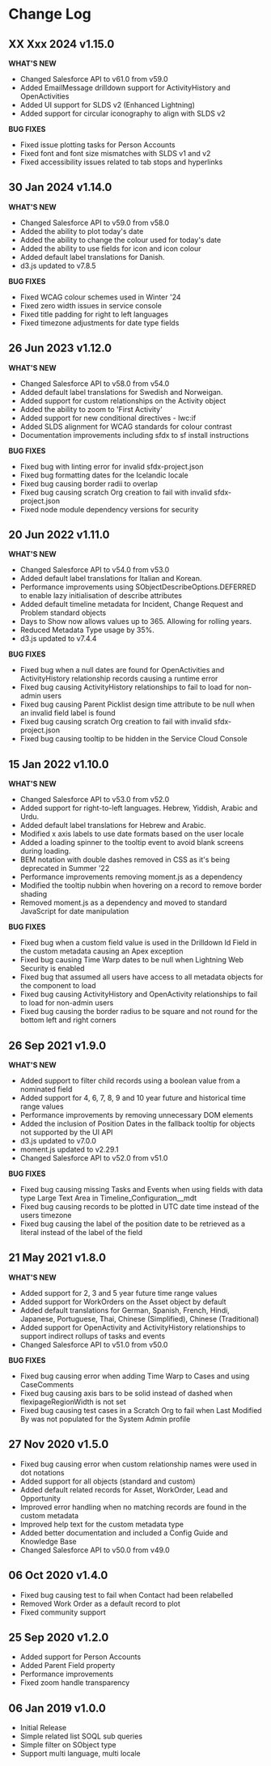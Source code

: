 # Change Log

## XX Xxx 2024 v1.15.0

**WHAT'S NEW**
-   Changed Salesforce API to v61.0 from v59.0
-   Added EmailMessage drilldown support for ActivityHistory and OpenActivities
-   Added UI support for SLDS v2 (Enhanced Lightning)
-   Added support for circular iconography to align with SLDS v2

**BUG FIXES**
-   Fixed issue plotting tasks for Person Accounts
-   Fixed font and font size mismatches with SLDS v1 and v2
-   Fixed accessibility issues related to tab stops and hyperlinks
  
## 30 Jan 2024 v1.14.0

**WHAT'S NEW**
-   Changed Salesforce API to v59.0 from v58.0
-   Added the ability to plot today's date
-   Added the ability to change the colour used for today's date
-   Added the ability to use fields for icon and icon colour
-   Added default label translations for Danish.
-   d3.js updated to v7.8.5

**BUG FIXES**
-   Fixed WCAG colour schemes used in Winter '24
-   Fixed zero width issues in service console
-   Fixed title padding for right to left languages
-   Fixed timezone adjustments for date type fields

## 26 Jun 2023 v1.12.0

**WHAT'S NEW**
-   Changed Salesforce API to v58.0 from v54.0
-   Added default label translations for Swedish and Norweigan.
-   Added support for custom relationships on the Activity object
-   Added the ability to zoom to 'First Activity'
-   Added support for new conditional directives - lwc:if 
-   Added SLDS alignment for WCAG standards for colour contrast
-   Documentation improvements including sfdx to sf install instructions

**BUG FIXES**
-   Fixed bug with linting error for invalid sfdx-project.json
-   Fixed bug formatting dates for the Icelandic locale
-   Fixed bug causing border radii to overlap
-   Fixed bug causing scratch Org creation to fail with invalid sfdx-project.json
-   Fixed node module dependency versions for security

## 20 Jun 2022 v1.11.0

**WHAT'S NEW**
-   Changed Salesforce API to v54.0 from v53.0
-   Added default label translations for Italian and Korean.
-   Performance improvements using SObjectDescribeOptions.DEFERRED to enable lazy initialisation of describe attributes
-   Added default timeline metadata for Incident, Change Request and Problem standard objects
-   Days to Show now allows values up to 365. Allowing for rolling years.
-   Reduced Metadata Type usage by 35%.
-   d3.js updated to v7.4.4

**BUG FIXES**
-   Fixed bug when a null dates are found for OpenActivities and ActivityHistory relationship records causing a runtime error
-   Fixed bug causing ActivityHistory relationships to fail to load for non-admin users
-   Fixed bug causing Parent Picklist design time attribute to be null when an invalid field label is found
-   Fixed bug causing scratch Org creation to fail with invalid sfdx-project.json
-   Fixed bug causing tooltip to be hidden in the Service Cloud Console

## 15 Jan 2022 v1.10.0

**WHAT'S NEW**
-   Changed Salesforce API to v53.0 from v52.0
-   Added support for right-to-left languages. Hebrew, Yiddish, Arabic and Urdu.
-   Added default label translations for Hebrew and Arabic.
-   Modified x axis labels to use date formats based on the user locale
-   Added a loading spinner to the tooltip event to avoid blank screens during loading.
-   BEM notation with double dashes removed in CSS as it's being deprecated in Summer '22
-   Performance improvements removing moment.js as a dependency
-   Modified the tooltip nubbin when hovering on a record to remove border shading
-   Removed moment.js as a dependency and moved to standard JavaScript for date manipulation

**BUG FIXES**
-   Fixed bug when a custom field value is used in the Drilldown Id Field in the custom metadata causing an Apex exception
-   Fixed bug causing Time Warp dates to be null when Lightning Web Security is enabled
-   Fixed bug that assumed all users have access to all metadata objects for the component to load
-   Fixed bug causing ActivityHistory and OpenActivity relationships to fail to load for non-admin users
-   Fixed bug causing the border radius to be square and not round for the bottom left and right corners

## 26 Sep 2021 v1.9.0

**WHAT'S NEW**
-   Added support to filter child records using a boolean value from a nominated field 
-   Added support for 4, 6, 7, 8, 9 and 10 year future and historical time range values
-   Performance improvements by removing unnecessary DOM elements
-   Added the inclusion of Position Dates in the fallback tooltip for objects not supported by the UI API
-   d3.js updated to v7.0.0
-   moment.js updated to v2.29.1
-   Changed Salesforce API to v52.0 from v51.0

**BUG FIXES**
-   Fixed bug causing missing Tasks and Events when using fields with data type Large Text Area in Timeline_Configuration__mdt
-   Fixed bug causing records to be plotted in UTC date time instead of the users timezone
-   Fixed bug causing the label of the position date to be retrieved as a literal instead of the label of the field

## 21 May 2021 v1.8.0

**WHAT'S NEW**
-   Added support for 2, 3 and 5 year future time range values
-   Added support for WorkOrders on the Asset object by default
-   Added default translations for German, Spanish, French, Hindi, Japanese, Portuguese, Thai, Chinese (Simplified), Chinese (Traditional)
-   Added support for OpenActivity and ActivityHistory relationships to support indirect rollups of tasks and events
-   Changed Salesforce API to v51.0 from v50.0

**BUG FIXES**
-   Fixed bug causing error when adding Time Warp to Cases and using CaseComments
-   Fixed bug causing axis bars to be solid instead of dashed when flexipageRegionWidth is not set
-   Fixed bug causing test cases in a Scratch Org to fail when Last Modified By was not populated for the System Admin profile

## 27 Nov 2020 v1.5.0

-   Fixed bug causing error when custom relationship names were used in dot notations
-   Added support for all objects (standard and custom)
-   Added default related records for Asset, WorkOrder, Lead and Opportunity
-   Improved error handling when no matching records are found in the custom metadata
-   Improved help text for the custom metadata type
-   Added better documentation and included a Config Guide and Knowledge Base
-   Changed Salesforce API to v50.0 from v49.0

## 06 Oct 2020 v1.4.0

-   Fixed bug causing test to fail when Contact had been relabelled
-   Removed Work Order as a default record to plot
-   Fixed community support

## 25 Sep 2020 v1.2.0

-   Added support for Person Accounts
-   Added Parent Field property
-   Performance improvements
-   Fixed zoom handle transparency

## 06 Jan 2019 v1.0.0

-   Initial Release
-   Simple related list SOQL sub queries
-   Simple filter on SObject type
-   Support multi language, multi locale
